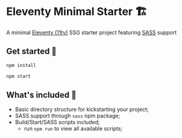 # Eleventy Minimal Starter 🏗️

A minimal [Eleventy (11ty)](https://www.11ty.dev/) SSG starter project featuring [SASS](https://sass-lang.com/) support

## Get started 🏁

```sh
npm install

npm start
```

## What's included 🔋

- Basic directory structure for kickstarting your project;
- SASS support through `sass` npm package;
- Build/Start/SASS scripts included;
    - run `npm run` to view all available scripts;
